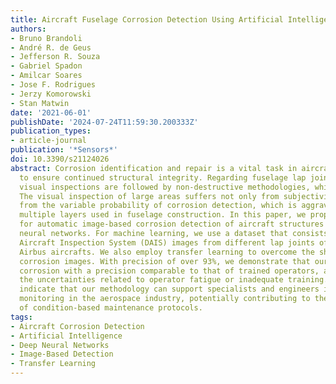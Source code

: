 ```yaml
---
title: Aircraft Fuselage Corrosion Detection Using Artificial Intelligence
authors:
- Bruno Brandoli
- André R. de Geus
- Jefferson R. Souza
- Gabriel Spadon
- Amilcar Soares
- Jose F. Rodrigues
- Jerzy Komorowski
- Stan Matwin
date: '2021-06-01'
publishDate: '2024-07-24T11:59:30.200333Z'
publication_types:
- article-journal
publication: '*Sensors*'
doi: 10.3390/s21124026
abstract: Corrosion identification and repair is a vital task in aircraft maintenance
  to ensure continued structural integrity. Regarding fuselage lap joints, typically,
  visual inspections are followed by non-destructive methodologies, which are time-consuming.
  The visual inspection of large areas suffers not only from subjectivity but also
  from the variable probability of corrosion detection, which is aggravated by the
  multiple layers used in fuselage construction. In this paper, we propose a methodology
  for automatic image-based corrosion detection of aircraft structures using deep
  neural networks. For machine learning, we use a dataset that consists of D-Sight
  Aircraft Inspection System (DAIS) images from different lap joints of Boeing and
  Airbus aircrafts. We also employ transfer learning to overcome the shortage of aircraft
  corrosion images. With precision of over 93%, we demonstrate that our approach detects
  corrosion with a precision comparable to that of trained operators, aiding to reduce
  the uncertainties related to operator fatigue or inadequate training. Our results
  indicate that our methodology can support specialists and engineers in corrosion
  monitoring in the aerospace industry, potentially contributing to the automation
  of condition-based maintenance protocols.
tags:
- Aircraft Corrosion Detection
- Artificial Intelligence
- Deep Neural Networks
- Image-Based Detection
- Transfer Learning
---
```

